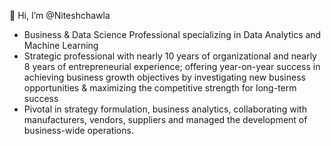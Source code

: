  👋 Hi, I’m @Niteshchawla

- Business & Data Science Professional specializing in Data Analytics and Machine Learning
- Strategic professional with nearly 10 years of organizational and nearly 8 years of entrepreneurial experience; offering year-on-year success in achieving business growth objectives by investigating new business opportunities & maximizing the competitive strength for long-term success
- Pivotal in strategy formulation, business analytics, collaborating with manufacturers, vendors, suppliers and managed the development of business-wide operations.

<!---
Niteshchawla/Niteshchawla is a ✨ special ✨ repository because its `README.md` (this file) appears on your GitHub profile.
You can click the Preview link to take a look at your changes.
--->
